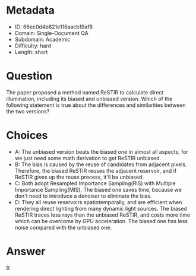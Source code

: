 # Metadata

- ID: 66ec0d4b821e116aacb19af8
- Domain: Single-Document QA
- Subdomain: Academic
- Difficulty: hard
- Length: short

# Question

The paper proposed a method named ReSTIR to calculate direct illumination, including its biased and unbiased version. Which of the following statement is true about the differences and similarities between the two versions?

# Choices

- A: The unbiased version beats the biased one in almost all aspects, for we just need some math derivation to get ReSTIR unbiased.
- B: The bias is caused by the reuse of candidates from adjacent pixels. Therefore, the biased ReSTIR reuses the adjacent reservoir, and if ReSTIR gives up the reuse process, it'll be unbiased.
- C: Both adopt Resampled Importance Sampling(RIS) with Multiple Importance Sampling(MIS). The biased one saves time, because we don't need to introduce a denoiser to eliminate the bias.
- D: They all reuse reservoirs spatiotemporally, and are efficient when rendering direct lighting from many dynamic light sources. The biased ReSTIR traces less rays than the unbiased ReSTIR, and costs more time which can be overcome by GPU acceleration. The biased one has less noise compared with the unbiased one.

# Answer

B
